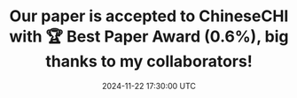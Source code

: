 ---
title: "Our paper is accepted to ChineseCHI with 🏆 Best Paper Award (0.6%), big thanks to my collaborators!"
date: 2024-11-22 17:30:00 UTC
---
